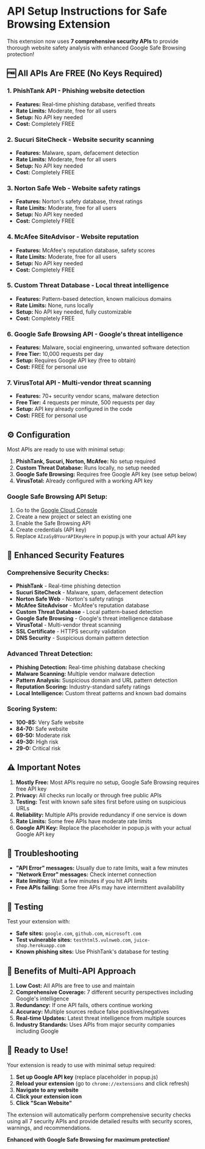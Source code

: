 # API Setup Instructions for Safe Browsing Extension

This extension now uses **7 comprehensive security APIs** to provide thorough website safety analysis with enhanced Google Safe Browsing protection!

## 🆓 All APIs Are FREE (No Keys Required)

### 1. PhishTank API - Phishing website detection
- **Features:** Real-time phishing database, verified threats
- **Rate Limits:** Moderate, free for all users
- **Setup:** No API key needed
- **Cost:** Completely FREE

### 2. Sucuri SiteCheck - Website security scanning
- **Features:** Malware, spam, defacement detection
- **Rate Limits:** Moderate, free for all users
- **Setup:** No API key needed
- **Cost:** Completely FREE

### 3. Norton Safe Web - Website safety ratings
- **Features:** Norton's safety database, threat ratings
- **Rate Limits:** Moderate, free for all users
- **Setup:** No API key needed
- **Cost:** Completely FREE

### 4. McAfee SiteAdvisor - Website reputation
- **Features:** McAfee's reputation database, safety scores
- **Rate Limits:** Moderate, free for all users
- **Setup:** No API key needed
- **Cost:** Completely FREE

### 5. Custom Threat Database - Local threat intelligence
- **Features:** Pattern-based detection, known malicious domains
- **Rate Limits:** None, runs locally
- **Setup:** No API key needed, fully customizable
- **Cost:** Completely FREE

### 6. Google Safe Browsing API - Google's threat intelligence
- **Features:** Malware, social engineering, unwanted software detection
- **Free Tier:** 10,000 requests per day
- **Setup:** Requires Google API key (free to obtain)
- **Cost:** FREE for personal use

### 7. VirusTotal API - Multi-vendor threat scanning
- **Features:** 70+ security vendor scans, malware detection
- **Free Tier:** 4 requests per minute, 500 requests per day
- **Setup:** API key already configured in the code
- **Cost:** FREE for personal use

## ⚙️ Configuration

Most APIs are ready to use with minimal setup:

1. **PhishTank, Sucuri, Norton, McAfee:** No setup required
2. **Custom Threat Database:** Runs locally, no setup needed
3. **Google Safe Browsing:** Requires free Google API key (see setup below)
4. **VirusTotal:** Already configured with a working API key

### Google Safe Browsing API Setup:
1. Go to the [Google Cloud Console](https://console.cloud.google.com/)
2. Create a new project or select an existing one
3. Enable the Safe Browsing API
4. Create credentials (API key)
5. Replace `AIzaSyBYourAPIKeyHere` in popup.js with your actual API key

## 🚀 Enhanced Security Features

### Comprehensive Security Checks:
-  **PhishTank** - Real-time phishing detection
-  **Sucuri SiteCheck** - Malware, spam, defacement detection
-  **Norton Safe Web** - Norton's safety ratings
-  **McAfee SiteAdvisor** - McAfee's reputation database
-  **Custom Threat Database** - Local pattern-based detection
-  **Google Safe Browsing** - Google's threat intelligence database
-  **VirusTotal** - Multi-vendor threat scanning
-  **SSL Certificate** - HTTPS security validation
-  **DNS Security** - Suspicious domain pattern detection

### Advanced Threat Detection:
- **Phishing Detection:** Real-time phishing database checking
- **Malware Scanning:** Multiple vendor malware detection
- **Pattern Analysis:** Suspicious domain and URL pattern detection
- **Reputation Scoring:** Industry-standard safety ratings
- **Local Intelligence:** Custom threat patterns and known bad domains

### Scoring System:
- **100-85:** Very Safe website
- **84-70:** Safe website
- **69-50:** Moderate risk
- **49-30:** High risk
- **29-0:** Critical risk

## ⚠️ Important Notes

1. **Mostly Free:** Most APIs require no setup, Google Safe Browsing requires free API key
2. **Privacy:** All checks run locally or through free public APIs
3. **Testing:** Test with known safe sites first before using on suspicious URLs
4. **Reliability:** Multiple APIs provide redundancy if one service is down
5. **Rate Limits:** Some free APIs have moderate rate limits
6. **Google API Key:** Replace the placeholder in popup.js with your actual Google API key

## 🔧 Troubleshooting

- **"API Error" messages:** Usually due to rate limits, wait a few minutes
- **"Network Error" messages:** Check internet connection
- **Rate limiting:** Wait a few minutes if you hit API limits
- **Free APIs failing:** Some free APIs may have intermittent availability

## 📱 Testing

Test your extension with:
- **Safe sites:** `google.com`, `github.com`, `microsoft.com`
- **Test vulnerable sites:** `testhtml5.vulnweb.com`, `juice-shop.herokuapp.com`
- **Known phishing sites:** Use PhishTank's database for testing

## 🎯 Benefits of Multi-API Approach

1. **Low Cost:** All APIs are free to use and maintain
2. **Comprehensive Coverage:** 7 different security perspectives including Google's intelligence
3. **Redundancy:** If one API fails, others continue working
4. **Accuracy:** Multiple sources reduce false positives/negatives
5. **Real-time Updates:** Latest threat intelligence from multiple sources
6. **Industry Standards:** Uses APIs from major security companies including Google

## 🚀 Ready to Use!

Your extension is ready to use with minimal setup required:

1. **Set up Google API key** (replace placeholder in popup.js)
2. **Reload your extension** (go to `chrome://extensions` and click refresh)
3. **Navigate to any website**
4. **Click your extension icon**
5. **Click "Scan Website"**

The extension will automatically perform comprehensive security checks using all 7 security APIs and provide detailed results with security scores, warnings, and recommendations.

**Enhanced with Google Safe Browsing for maximum protection!**
